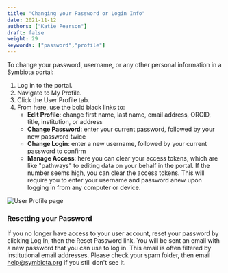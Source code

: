 ```yaml
---
title: "Changing your Password or Login Info"
date: 2021-11-12
authors: ["Katie Pearson"]
draft: false
weight: 29
keywords: ["password","profile"]
---
```


To change your password, username, or any other personal information in a Symbiota portal:

1. Log in to the portal.
2. Navigate to My Profile.
3. Click the User Profile tab.
4. From here, use the bold black links to:
      * **Edit Profile**: change first name, last name, email address, ORCID, title, institution, or address
      * **Change Password**: enter your current password, followed by your new password twice
      * **Change Login**: enter a new username, followed by your current password to confirm
      * **Manage Access**: here you can clear your access tokens, which are like "pathways" to editing data on your behalf in the portal. If the number seems high, you can clear the access tokens. This will require you to enter your username and password anew upon logging in from any computer or device.

![User Profile page](/img/UserProfile.PNG)

### Resetting your Password

If you no longer have access to your user account, reset your password by clicking Log In, then the Reset Password link. You will be sent an email with a new password that you can use to log in. This email is often filtered by institutional email addresses. Please check your spam folder, then email [help@symbiota.org](mailto:help@symbiota.org) if you still don't see it.
